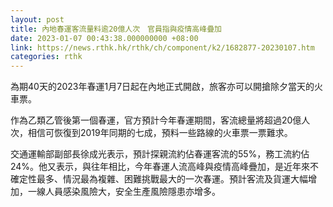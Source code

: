 ```yaml
---
layout: post
title: 內地春運客流量料逾20億人次　官員指與疫情高峰疊加
date: 2023-01-07 00:43:38.000000000 +08:00
link: https://news.rthk.hk/rthk/ch/component/k2/1682877-20230107.htm
categories: rthk
---
```


為期40天的2023年春運1月7日起在內地正式開啟，旅客亦可以開搶除夕當天的火車票。

作為乙類乙管後第一個春運，官方預計今年春運期間，客流總量將超過20億人次，相信可恢復到2019年同期的七成，預料一些路線的火車票一票難求。

交通運輸部副部長徐成光表示，預計探親流約佔春運客流的55%，務工流約佔24%。他又表示，與往年相比，今年春運人流高峰與疫情高峰疊加，是近年來不確定性最多、情況最為複雜、困難挑戰最大的一次春運。預計客流及貨運大幅增加，一線人員感染風險大，安全生產風險隱患亦增多。
